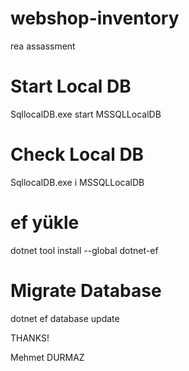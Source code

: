# webshop-inventory
rea assassment

# Start Local DB

SqllocalDB.exe start MSSQLLocalDB

# Check Local DB

SqllocalDB.exe i MSSQLLocalDB

# ef yükle

dotnet tool install --global dotnet-ef

# Migrate Database

dotnet ef database update

THANKS!

Mehmet DURMAZ

